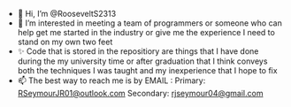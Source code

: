 - 👋 Hi, I’m @RooseveltS2313
- 👀 I’m interested in meeting a team of programmers or someone who can help get me started in the industry
      or give me the experience I need to stand on my own two feet 
- ✨ Code that is stored in the repositiory are things that I have done during the my university time or after graduation
      that I think conveys both the techniques I was taught and my inexperience that I hope to fix
- 📫 The best way to reach me is by 
      EMAIL : 
      Primary: RSeymourJR01@outlook.com
      Secondary: rjseymour04@gmail.com
      
      

<!---
RooseveltS2313/RooseveltS2313 is a ✨ special ✨ repository because its `README.md` (this file) appears on your GitHub profile.
You can click the Preview link to take a look at your changes.
--->
